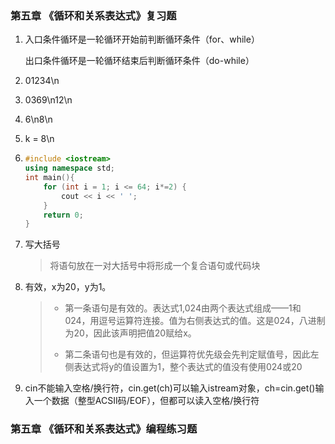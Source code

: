 ### 第五章 《循环和关系表达式》复习题

1. 入口条件循环是一轮循环开始前判断循环条件（for、while）

   出口条件循环是一轮循环结束后判断循环条件（do-while）

2. 01234\n

3. 0369\n12\n

4. 6\n8\n

5. k = 8\n

6. ```C++
   #include <iostream>
   using namespace std;
   int main(){
       for (int i = 1; i <= 64; i*=2) {
           cout << i << ' ';
       }
       return 0;
   }
   ```

7. 写大括号

   > 将语句放在一对大括号中将形成一个复合语句或代码块

8. 有效，x为20，y为1。

   > - 第一条语句是有效的。表达式1,024由两个表达式组成——1和024，用逗号运算符连接。值为右侧表达式的值。这是024，八进制为20，因此该声明把值20赋给x。
   >
   > - 第二条语句也是有效的，但运算符优先级会先判定赋值号，因此左侧表达式将y的值设置为1，整个表达式的值没有使用024或20

9. cin不能输入空格/换行符，cin.get(ch)可以输入istream对象，ch=cin.get()输入一个数据（整型ACSII码/EOF），但都可以读入空格/换行符

### 第五章 《循环和关系表达式》编程练习题